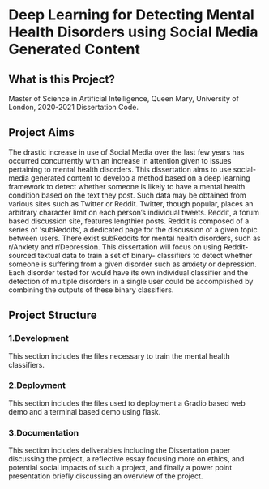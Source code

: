 # Deep Learning for Detecting Mental Health Disorders using Social Media Generated Content

## What is this Project?
Master of Science in Artificial Intelligence, Queen Mary, University of London, 2020-2021 Dissertation Code.

##  Project Aims

The drastic increase in use of Social Media over the last few years has occurred
concurrently with an increase in attention given to issues pertaining to mental health
disorders. This dissertation aims to use social-media generated content to develop a
method based on a deep learning framework to detect whether someone is likely to
have a mental health condition based on the text they post.
Such data may be obtained from various sites such as Twitter or Reddit. Twitter, though
popular, places an arbitrary character limit on each person’s individual tweets. Reddit, a
forum based discussion site, features lengthier posts. Reddit is composed of a series of
‘subReddits’, a dedicated page for the discussion of a given topic between users. There
exist subReddits for mental health disorders, such as r/Anxiety and r/Depression.
This dissertation will focus on using Reddit-sourced textual data to train a set of binary-
classifiers to detect whether someone is suffering from a given disorder such as anxiety
or depression. Each disorder tested for would have its own individual classifier and the
detection of multiple disorders in a single user could be accomplished by combining the
outputs of these binary classifiers.

## Project Structure

### 1.Development
This section includes the files necessary to train the mental health classifiers. 

### 2.Deployment
This section includes the files used to deployment a Gradio based web demo and a terminal based demo using flask.

### 3.Documentation
This section includes deliverables including the Dissertation paper discussing the project, a reflective essay focusing more on ethics, and potential social impacts of such a project, and finally a power point presentation briefly discussing an overview of the project.